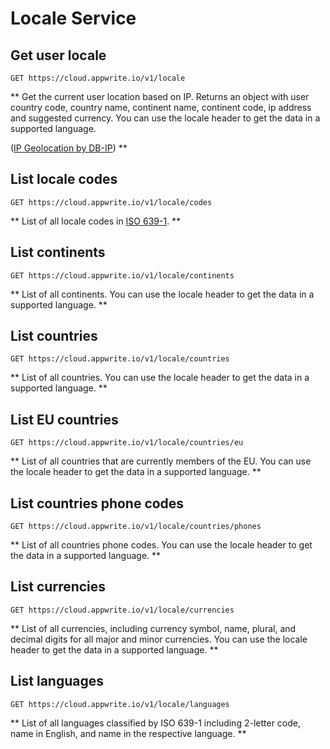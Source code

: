 # Locale Service

## Get user locale

```http request
GET https://cloud.appwrite.io/v1/locale
```

** Get the current user location based on IP. Returns an object with user country code, country name, continent name, continent code, ip address and suggested currency. You can use the locale header to get the data in a supported language.

([IP Geolocation by DB-IP](https://db-ip.com)) **

## List locale codes

```http request
GET https://cloud.appwrite.io/v1/locale/codes
```

** List of all locale codes in [ISO 639-1](https://en.wikipedia.org/wiki/List_of_ISO_639-1_codes). **

## List continents

```http request
GET https://cloud.appwrite.io/v1/locale/continents
```

** List of all continents. You can use the locale header to get the data in a supported language. **

## List countries

```http request
GET https://cloud.appwrite.io/v1/locale/countries
```

** List of all countries. You can use the locale header to get the data in a supported language. **

## List EU countries

```http request
GET https://cloud.appwrite.io/v1/locale/countries/eu
```

** List of all countries that are currently members of the EU. You can use the locale header to get the data in a supported language. **

## List countries phone codes

```http request
GET https://cloud.appwrite.io/v1/locale/countries/phones
```

** List of all countries phone codes. You can use the locale header to get the data in a supported language. **

## List currencies

```http request
GET https://cloud.appwrite.io/v1/locale/currencies
```

** List of all currencies, including currency symbol, name, plural, and decimal digits for all major and minor currencies. You can use the locale header to get the data in a supported language. **

## List languages

```http request
GET https://cloud.appwrite.io/v1/locale/languages
```

** List of all languages classified by ISO 639-1 including 2-letter code, name in English, and name in the respective language. **

